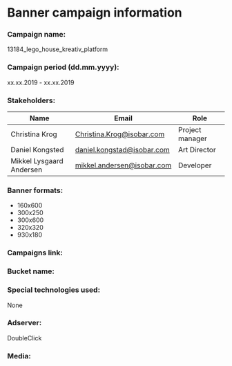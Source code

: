 # Banner campaign information

### Campaign name:
13184_lego_house_kreativ_platform

### Campaign period (dd.mm.yyyy):
xx.xx.2019 - xx.xx.2019

### Stakeholders:
Name | Email | Role
-----|-------|-----
Christina Krog | Christina.Krog@isobar.com | Project manager
Daniel Kongsted | daniel.kongstad@isobar.com | Art Director 
Mikkel Lysgaard Andersen | mikkel.andersen@isobar.com | Developer

### Banner formats:
* 160x600
* 300x250
* 300x600
* 320x320
* 930x180


### Campaigns link:


### Bucket name:


### Special technologies used:
None

### Adserver:
DoubleClick

### Media:

